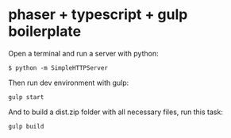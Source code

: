 # phaser + typescript + gulp boilerplate

Open a terminal and run a server with python:

```
$ python -m SimpleHTTPServer
```

Then run dev environment with gulp:

```
gulp start
```

And to build a dist.zip folder with all necessary files, run this task:

```
gulp build
```
